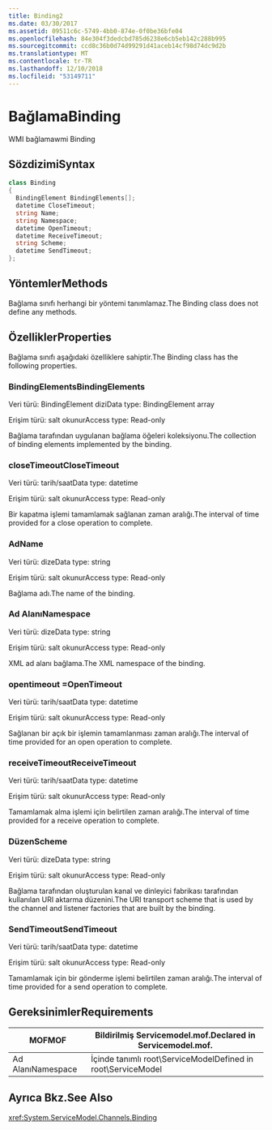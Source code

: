 ```yaml
---
title: Binding2
ms.date: 03/30/2017
ms.assetid: 09511c6c-5749-4bb0-874e-0f0be36bfe04
ms.openlocfilehash: 84e304f3dedcbd785d6238e6cb5eb142c288b995
ms.sourcegitcommit: ccd8c36b0d74d99291d41aceb14cf98d74dc9d2b
ms.translationtype: MT
ms.contentlocale: tr-TR
ms.lasthandoff: 12/10/2018
ms.locfileid: "53149711"
---
```

# <a name="binding"></a><span data-ttu-id="d0b41-102">Bağlama</span><span class="sxs-lookup"><span data-stu-id="d0b41-102">Binding</span></span>
<span data-ttu-id="d0b41-103">WMI bağlama</span><span class="sxs-lookup"><span data-stu-id="d0b41-103">wmi Binding</span></span>  
  
## <a name="syntax"></a><span data-ttu-id="d0b41-104">Sözdizimi</span><span class="sxs-lookup"><span data-stu-id="d0b41-104">Syntax</span></span>  
  
```csharp
class Binding  
{  
  BindingElement BindingElements[];  
  datetime CloseTimeout;  
  string Name;  
  string Namespace;  
  datetime OpenTimeout;  
  datetime ReceiveTimeout;  
  string Scheme;  
  datetime SendTimeout;  
};  
```  
  
## <a name="methods"></a><span data-ttu-id="d0b41-105">Yöntemler</span><span class="sxs-lookup"><span data-stu-id="d0b41-105">Methods</span></span>  
 <span data-ttu-id="d0b41-106">Bağlama sınıfı herhangi bir yöntemi tanımlamaz.</span><span class="sxs-lookup"><span data-stu-id="d0b41-106">The Binding class does not define any methods.</span></span>  
  
## <a name="properties"></a><span data-ttu-id="d0b41-107">Özellikler</span><span class="sxs-lookup"><span data-stu-id="d0b41-107">Properties</span></span>  
 <span data-ttu-id="d0b41-108">Bağlama sınıfı aşağıdaki özelliklere sahiptir.</span><span class="sxs-lookup"><span data-stu-id="d0b41-108">The Binding class has the following properties.</span></span>  
  
### <a name="bindingelements"></a><span data-ttu-id="d0b41-109">BindingElements</span><span class="sxs-lookup"><span data-stu-id="d0b41-109">BindingElements</span></span>  
 <span data-ttu-id="d0b41-110">Veri türü: BindingElement dizi</span><span class="sxs-lookup"><span data-stu-id="d0b41-110">Data type: BindingElement array</span></span>  
  
 <span data-ttu-id="d0b41-111">Erişim türü: salt okunur</span><span class="sxs-lookup"><span data-stu-id="d0b41-111">Access type: Read-only</span></span>  
  
 <span data-ttu-id="d0b41-112">Bağlama tarafından uygulanan bağlama öğeleri koleksiyonu.</span><span class="sxs-lookup"><span data-stu-id="d0b41-112">The collection of binding elements implemented by the binding.</span></span>  
  
### <a name="closetimeout"></a><span data-ttu-id="d0b41-113">closeTimeout</span><span class="sxs-lookup"><span data-stu-id="d0b41-113">CloseTimeout</span></span>  
 <span data-ttu-id="d0b41-114">Veri türü: tarih/saat</span><span class="sxs-lookup"><span data-stu-id="d0b41-114">Data type: datetime</span></span>  
  
 <span data-ttu-id="d0b41-115">Erişim türü: salt okunur</span><span class="sxs-lookup"><span data-stu-id="d0b41-115">Access type: Read-only</span></span>  
  
 <span data-ttu-id="d0b41-116">Bir kapatma işlemi tamamlamak sağlanan zaman aralığı.</span><span class="sxs-lookup"><span data-stu-id="d0b41-116">The interval of time provided for a close operation to complete.</span></span>  
  
### <a name="name"></a><span data-ttu-id="d0b41-117">Ad</span><span class="sxs-lookup"><span data-stu-id="d0b41-117">Name</span></span>  
 <span data-ttu-id="d0b41-118">Veri türü: dize</span><span class="sxs-lookup"><span data-stu-id="d0b41-118">Data type: string</span></span>  
  
 <span data-ttu-id="d0b41-119">Erişim türü: salt okunur</span><span class="sxs-lookup"><span data-stu-id="d0b41-119">Access type: Read-only</span></span>  
  
 <span data-ttu-id="d0b41-120">Bağlama adı.</span><span class="sxs-lookup"><span data-stu-id="d0b41-120">The name of the binding.</span></span>  
  
### <a name="namespace"></a><span data-ttu-id="d0b41-121">Ad Alanı</span><span class="sxs-lookup"><span data-stu-id="d0b41-121">Namespace</span></span>  
 <span data-ttu-id="d0b41-122">Veri türü: dize</span><span class="sxs-lookup"><span data-stu-id="d0b41-122">Data type: string</span></span>  
  
 <span data-ttu-id="d0b41-123">Erişim türü: salt okunur</span><span class="sxs-lookup"><span data-stu-id="d0b41-123">Access type: Read-only</span></span>  
  
 <span data-ttu-id="d0b41-124">XML ad alanı bağlama.</span><span class="sxs-lookup"><span data-stu-id="d0b41-124">The XML namespace of the binding.</span></span>  
  
### <a name="opentimeout"></a><span data-ttu-id="d0b41-125">opentimeout =</span><span class="sxs-lookup"><span data-stu-id="d0b41-125">OpenTimeout</span></span>  
 <span data-ttu-id="d0b41-126">Veri türü: tarih/saat</span><span class="sxs-lookup"><span data-stu-id="d0b41-126">Data type: datetime</span></span>  
  
 <span data-ttu-id="d0b41-127">Erişim türü: salt okunur</span><span class="sxs-lookup"><span data-stu-id="d0b41-127">Access type: Read-only</span></span>  
  
 <span data-ttu-id="d0b41-128">Sağlanan bir açık bir işlemin tamamlanması zaman aralığı.</span><span class="sxs-lookup"><span data-stu-id="d0b41-128">The interval of time provided for an open operation to complete.</span></span>  
  
### <a name="receivetimeout"></a><span data-ttu-id="d0b41-129">receiveTimeout</span><span class="sxs-lookup"><span data-stu-id="d0b41-129">ReceiveTimeout</span></span>  
 <span data-ttu-id="d0b41-130">Veri türü: tarih/saat</span><span class="sxs-lookup"><span data-stu-id="d0b41-130">Data type: datetime</span></span>  
  
 <span data-ttu-id="d0b41-131">Erişim türü: salt okunur</span><span class="sxs-lookup"><span data-stu-id="d0b41-131">Access type: Read-only</span></span>  
  
 <span data-ttu-id="d0b41-132">Tamamlamak alma işlemi için belirtilen zaman aralığı.</span><span class="sxs-lookup"><span data-stu-id="d0b41-132">The interval of time provided for a receive operation to complete.</span></span>  
  
### <a name="scheme"></a><span data-ttu-id="d0b41-133">Düzen</span><span class="sxs-lookup"><span data-stu-id="d0b41-133">Scheme</span></span>  
 <span data-ttu-id="d0b41-134">Veri türü: dize</span><span class="sxs-lookup"><span data-stu-id="d0b41-134">Data type: string</span></span>  
  
 <span data-ttu-id="d0b41-135">Erişim türü: salt okunur</span><span class="sxs-lookup"><span data-stu-id="d0b41-135">Access type: Read-only</span></span>  
  
 <span data-ttu-id="d0b41-136">Bağlama tarafından oluşturulan kanal ve dinleyici fabrikası tarafından kullanılan URI aktarma düzenini.</span><span class="sxs-lookup"><span data-stu-id="d0b41-136">The URI transport scheme that is used by the channel and listener factories that are built by the binding.</span></span>  
  
### <a name="sendtimeout"></a><span data-ttu-id="d0b41-137">SendTimeout</span><span class="sxs-lookup"><span data-stu-id="d0b41-137">SendTimeout</span></span>  
 <span data-ttu-id="d0b41-138">Veri türü: tarih/saat</span><span class="sxs-lookup"><span data-stu-id="d0b41-138">Data type: datetime</span></span>  
  
 <span data-ttu-id="d0b41-139">Erişim türü: salt okunur</span><span class="sxs-lookup"><span data-stu-id="d0b41-139">Access type: Read-only</span></span>  
  
 <span data-ttu-id="d0b41-140">Tamamlamak için bir gönderme işlemi belirtilen zaman aralığı.</span><span class="sxs-lookup"><span data-stu-id="d0b41-140">The interval of time provided for a send operation to complete.</span></span>  
  
## <a name="requirements"></a><span data-ttu-id="d0b41-141">Gereksinimler</span><span class="sxs-lookup"><span data-stu-id="d0b41-141">Requirements</span></span>  
  
|<span data-ttu-id="d0b41-142">MOF</span><span class="sxs-lookup"><span data-stu-id="d0b41-142">MOF</span></span>|<span data-ttu-id="d0b41-143">Bildirilmiş Servicemodel.mof.</span><span class="sxs-lookup"><span data-stu-id="d0b41-143">Declared in Servicemodel.mof.</span></span>|  
|---------|-----------------------------------|  
|<span data-ttu-id="d0b41-144">Ad Alanı</span><span class="sxs-lookup"><span data-stu-id="d0b41-144">Namespace</span></span>|<span data-ttu-id="d0b41-145">İçinde tanımlı root\ServiceModel</span><span class="sxs-lookup"><span data-stu-id="d0b41-145">Defined in root\ServiceModel</span></span>|  
  
## <a name="see-also"></a><span data-ttu-id="d0b41-146">Ayrıca Bkz.</span><span class="sxs-lookup"><span data-stu-id="d0b41-146">See Also</span></span>  
 <xref:System.ServiceModel.Channels.Binding>
